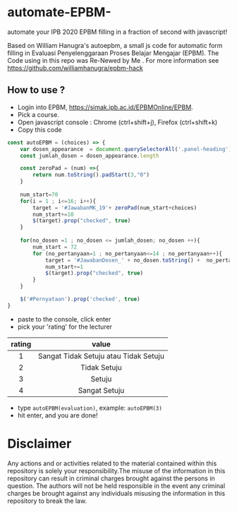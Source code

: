 # automate-EPBM-
automate your IPB 2020 EPBM filling in a fraction of second with javascript!

Based on William Hanugra's autoepbm, a small js code for automatic form filling in Evaluasi Penyelenggaraan Proses Belajar Mengajar (EPBM). The Code using in this repo was Re-Newed by Me . For more information see https://github.com/williamhanugra/epbm-hack

How to use ?
------------

* Login into EPBM, https://simak.ipb.ac.id/EPBMOnline/EPBM.
* Pick a course.
* Open javascript console : Chrome (ctrl+shift+j), Firefox (ctrl+shift+k)
* Copy this code 

```javascript
const autoEPBM = (choices) => {
    var dosen_appearance  = document.querySelectorAll('.panel-heading')
    const jumlah_dosen = dosen_appearance.length

    const zeroPad = (num) =>{
        return num.toString().padStart(3,"0")
    }
        
    num_start=70
    for(i = 1 ; i<=16; i++){
        target = '#JawabanMK_19'+ zeroPad(num_start+choices) 
        num_start+=10
        $(target).prop("checked", true)
    }
    
    for(no_dosen =1 ; no_dosen <= jumlah_dosen; no_dosen ++){
        num_start = 72
        for (no_pertanyaan=1 ; no_pertanyaan<=14 ; no_pertanyaan++){
            target = '#JawabanDosen_' + no_dosen.toString() +  no_pertanyaan.toString() + '19' + num_start.toString() + choices.toString()
            num_start+=1
            $(target).prop("checked", true)
        }
    }

    $('#Pernyataan').prop('checked', true)
}
```
* paste to the console, click enter
* pick your 'rating' for the lecturer

| rating        |value                                  |
| :------------:|:-------------------------------------:|
| 1             | Sangat Tidak Setuju atau Tidak Setuju |
| 2             | Tidak Setuju                          |
| 3             | Setuju                                |
| 4             | Sangat Setuju                         |

* type `autoEPBM(evaluation)`, example: `autoEPBM(3)`
* hit enter, and you are done!



Disclaimer
==========

Any actions and or activities related to the material contained within this repository is solely your responsibility.The misuse of the information in this repository can result in criminal charges brought against the persons in question. The authors will not be held responsible in the event any criminal charges be brought against any individuals misusing the information in this repository to break the law.
